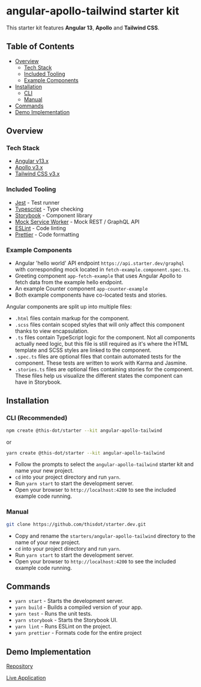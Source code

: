 # angular-apollo-tailwind starter kit

This starter kit features **Angular 13**, **Apollo** and **Tailwind CSS**.

## Table of Contents

-   [Overview](#overview)
    -   [Tech Stack](#tech-stack)
    -   [Included Tooling](#included-tooling)
    -   [Example Components](#example-components)
-   [Installation](#installation)
    -   [CLI](#cli-recommended)
    -   [Manual](#manual)
-   [Commands](#commands)
-   [Demo Implementation](#demo-implementation)

## Overview

### Tech Stack

-   [Angular v13.x](https://angular.io/docs)
-   [Apollo v3.x](https://apollo-angular.com)
-   [Tailwind CSS v3.x](https://tailwindcss.com/)

### Included Tooling

-   [Jest](https://jestjs.io/) - Test runner
-   [Typescript](https://www.typescriptlang.org/) - Type checking
-   [Storybook](https://storybook.js.org/) - Component library
-   [Mock Service Worker](https://mswjs.io/) - Mock REST / GraphQL API
-   [ESLint](https://eslint.org/) - Code linting
-   [Prettier](https://prettier.io/) - Code formatting

### Example Components

-   Angular 'hello world' API endpoint `https://api.starter.dev/graphql` with corresponding mock located in `fetch-example.component.spec.ts`.
-   Greeting component `app-fetch-example` that uses Angular Apollo to fetch data from the example hello endpoint.
-   An example Counter component `app-counter-example`
-   Both example components have co-located tests and stories.

Angular components are split up into multiple files:

-   `.html` files contain markup for the component.
-   `.scss` files contain scoped styles that will only affect this component thanks to view encapsulation.
-   `.ts` files contain TypeScript logic for the component. Not all components actually need logic, but this file is still required as it's where the HTML template and SCSS styles are linked to the component.
-   `.spec.ts` files are optional files that contain automated tests for the component. These tests are written to work with Karma and Jasmine.
-   `.stories.ts` files are optional files containing stories for the component. These files help us visualize the different states the component can have in Storybook.

## Installation

### CLI (Recommended)

```bash
npm create @this-dot/starter --kit angular-apollo-tailwind
```

or

```bash
yarn create @this-dot/starter --kit angular-apollo-tailwind
```

-   Follow the prompts to select the `angular-apollo-tailwind` starter kit and name your new project.
-   `cd` into your project directory and run `yarn`.
-   Run `yarn start` to start the development server.
-   Open your browser to `http://localhost:4200` to see the included example code running.

### Manual

```bash
git clone https://github.com/thisdot/starter.dev.git
```

-   Copy and rename the `starters/angular-apollo-tailwind` directory to the name of your new project.
-   `cd` into your project directory and run `yarn`.
-   Run `yarn start` to start the development server.
-   Open your browser to `http://localhost:4200` to see the included example code running.

## Commands

-   `yarn start` - Starts the development server.
-   `yarn build` - Builds a compiled version of your app.
-   `yarn test` - Runs the unit tests.
-   `yarn storybook` - Starts the Storybook UI.
-   `yarn lint` - Runs ESLint on the project.
-   `yarn prettier` - Formats code for the entire project

## Demo Implementation

[Repository](https://github.com/thisdot/starter.dev-github-showcases/tree/main/angular-apollo-tailwind)

[Live Application](http://angular-apollo-tailwind.starter.dev/)
